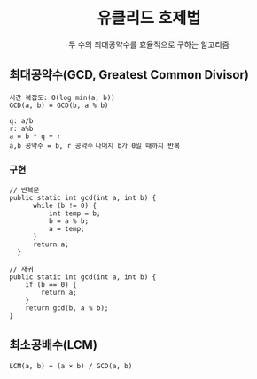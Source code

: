 <div align="center">

# **유클리드 호제법**

두 수의 최대공약수를 효율적으로 구하는 알고리즘

</div>

## 최대공약수(GCD, Greatest Common Divisor)

`시간 복잡도: O(log min(a, b))`  
`GCD(a, b) = GCD(b, a % b)`   

`q: a/b`  
`r: a%b`  
`a = b * q + r`  
`a,b 공약수 = b, r 공약수`
`나머지 b가 0일 때까지 반복`


### 구현

```
// 반복문
public static int gcd(int a, int b) {
      while (b != 0) {
          int temp = b;
          b = a % b;
          a = temp;
      }
      return a;
  }

// 재귀
public static int gcd(int a, int b) {
    if (b == 0) {
        return a;
    }
    return gcd(b, a % b);
}
```

## 최소공배수(LCM)

`LCM(a, b) = (a × b) / GCD(a, b)`
